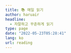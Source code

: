 ```yaml
---
title: 📚 매일 읽기
author: haruair
headline:
  - 자잘하고 꾸준하게 읽기
type: page
date: "2022-05-23T05:28:41"
lang: ko
url: reading
---
```


<tile-calendar 
  done
  start-date="2022-05-01"
  end-date="2022-12-31">
</tile-calendar>
